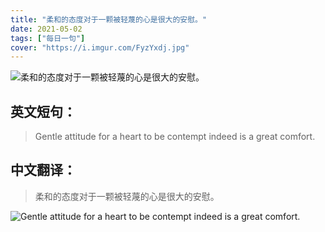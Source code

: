 ```yaml
---
title: "柔和的态度对于一颗被轻蔑的心是很大的安慰。"
date: 2021-05-02
tags: ["每日一句"]
cover: "https://i.imgur.com/FyzYxdj.jpg"
---
```


![柔和的态度对于一颗被轻蔑的心是很大的安慰。](https://i.imgur.com/lNKOxoj.jpg)

## 英文短句：
> Gentle attitude for a heart to be contempt indeed is a great comfort.

<!--more-->

## 中文翻译：
> 柔和的态度对于一颗被轻蔑的心是很大的安慰。

![Gentle attitude for a heart to be contempt indeed is a great comfort.](https://i.imgur.com/BU0HRvb.jpg)

